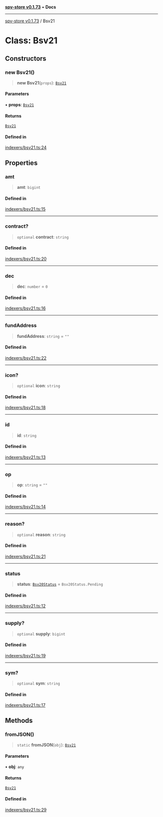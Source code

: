 [**spv-store v0.1.73**](../README.md) • **Docs**

***

[spv-store v0.1.73](../globals.md) / Bsv21

# Class: Bsv21

## Constructors

### new Bsv21()

> **new Bsv21**(`props`): [`Bsv21`](Bsv21.md)

#### Parameters

• **props**: [`Bsv21`](Bsv21.md)

#### Returns

[`Bsv21`](Bsv21.md)

#### Defined in

[indexers/bsv21.ts:24](https://github.com/bitcoin-sv/spv-store/blob/9735342843cd2ea4b04983988f1fa98b59c98947/src/indexers/bsv21.ts#L24)

## Properties

### amt

> **amt**: `bigint`

#### Defined in

[indexers/bsv21.ts:15](https://github.com/bitcoin-sv/spv-store/blob/9735342843cd2ea4b04983988f1fa98b59c98947/src/indexers/bsv21.ts#L15)

***

### contract?

> `optional` **contract**: `string`

#### Defined in

[indexers/bsv21.ts:20](https://github.com/bitcoin-sv/spv-store/blob/9735342843cd2ea4b04983988f1fa98b59c98947/src/indexers/bsv21.ts#L20)

***

### dec

> **dec**: `number` = `0`

#### Defined in

[indexers/bsv21.ts:16](https://github.com/bitcoin-sv/spv-store/blob/9735342843cd2ea4b04983988f1fa98b59c98947/src/indexers/bsv21.ts#L16)

***

### fundAddress

> **fundAddress**: `string` = `""`

#### Defined in

[indexers/bsv21.ts:22](https://github.com/bitcoin-sv/spv-store/blob/9735342843cd2ea4b04983988f1fa98b59c98947/src/indexers/bsv21.ts#L22)

***

### icon?

> `optional` **icon**: `string`

#### Defined in

[indexers/bsv21.ts:18](https://github.com/bitcoin-sv/spv-store/blob/9735342843cd2ea4b04983988f1fa98b59c98947/src/indexers/bsv21.ts#L18)

***

### id

> **id**: `string`

#### Defined in

[indexers/bsv21.ts:13](https://github.com/bitcoin-sv/spv-store/blob/9735342843cd2ea4b04983988f1fa98b59c98947/src/indexers/bsv21.ts#L13)

***

### op

> **op**: `string` = `""`

#### Defined in

[indexers/bsv21.ts:14](https://github.com/bitcoin-sv/spv-store/blob/9735342843cd2ea4b04983988f1fa98b59c98947/src/indexers/bsv21.ts#L14)

***

### reason?

> `optional` **reason**: `string`

#### Defined in

[indexers/bsv21.ts:21](https://github.com/bitcoin-sv/spv-store/blob/9735342843cd2ea4b04983988f1fa98b59c98947/src/indexers/bsv21.ts#L21)

***

### status

> **status**: [`Bsv20Status`](../enumerations/Bsv20Status.md) = `Bsv20Status.Pending`

#### Defined in

[indexers/bsv21.ts:12](https://github.com/bitcoin-sv/spv-store/blob/9735342843cd2ea4b04983988f1fa98b59c98947/src/indexers/bsv21.ts#L12)

***

### supply?

> `optional` **supply**: `bigint`

#### Defined in

[indexers/bsv21.ts:19](https://github.com/bitcoin-sv/spv-store/blob/9735342843cd2ea4b04983988f1fa98b59c98947/src/indexers/bsv21.ts#L19)

***

### sym?

> `optional` **sym**: `string`

#### Defined in

[indexers/bsv21.ts:17](https://github.com/bitcoin-sv/spv-store/blob/9735342843cd2ea4b04983988f1fa98b59c98947/src/indexers/bsv21.ts#L17)

## Methods

### fromJSON()

> `static` **fromJSON**(`obj`): [`Bsv21`](Bsv21.md)

#### Parameters

• **obj**: `any`

#### Returns

[`Bsv21`](Bsv21.md)

#### Defined in

[indexers/bsv21.ts:29](https://github.com/bitcoin-sv/spv-store/blob/9735342843cd2ea4b04983988f1fa98b59c98947/src/indexers/bsv21.ts#L29)
